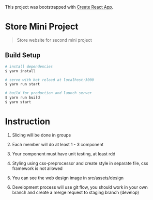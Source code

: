 This project was bootstrapped with [Create React App](https://github.com/facebook/create-react-app).

# Store Mini Project

> Store website for second mini project

## Build Setup

```bash
# install dependencies
$ yarn install

# serve with hot reload at localhost:3000
$ yarn run start

# build for production and launch server
$ yarn run build
$ yarn start

```

# Instruction

1. Slicing will be done in groups

2. Each member will do at least 1 - 3 component

3. Your component must have unit testing, at least rdd

4. Styling using css-preprocessor and create style in separate file, css framework is not allowed

5. You can see the web design image in src/assets/design

6. Development process will use git flow, you should work in your own branch and create a merge request to staging branch (develop)
